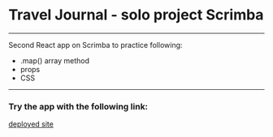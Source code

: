 # Travel Journal - solo project Scrimba

---

Second React app on Scrimba to practice following:
- .map() array method
- props
- CSS

---

### Try the app with the following link:
[deployed site](https://jan-blaska-scrmb-react-travel-journal.netlify.app/)
